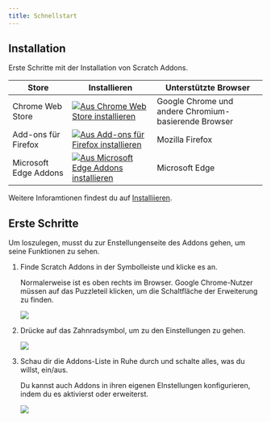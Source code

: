 ```yaml
---
title: Schnellstart
---
```


## Installation

Erste Schritte mit der Installation von Scratch Addons.

| Store | Installieren | Unterstützte Browser |
| - | - | - |
| Chrome Web Store | [![Aus Chrome Web Store installieren](https://img.shields.io/chrome-web-store/v/fbeffbjdlemaoicjdapfpikkikjoneco?style=flat-square&logo=google-chrome&logoColor=white&label=install&color=4285F4)](https://chrome.google.com/webstore/detail/fbeffbjdlemaoicjdapfpikkikjoneco) | Google Chrome und andere Chromium-basierende Browser
| Add-ons für Firefox | [![Aus Add-ons für Firefox installieren](https://img.shields.io/amo/v/scratch-messaging-extension?style=flat-square&logo=firefox-browser&logoColor=white&label=install&color=FF7139)](https://addons.mozilla.org/firefox/addon/scratch-messaging-extension/) | Mozilla Firefox
| Microsoft Edge Addons | [![Aus Microsoft Edge Addons installieren](https://img.shields.io/badge/dynamic/json?style=flat-square&logo=microsoftedge&logoColor=white&label=install&color=0078D7&prefix=v&query=%24.version&url=https%3A%2F%2Fmicrosoftedge.microsoft.com%2Faddons%2Fgetproductdetailsbycrxid%2Filiepgjnemckemgnledoipfiilhajdjj)](https://microsoftedge.microsoft.com/addons/detail/iliepgjnemckemgnledoipfiilhajdjj) | Microsoft Edge

Weitere Inforamtionen findest du auf [Installiieren](../installing).


## Erste Schritte

Um loszulegen, musst du zur Enstellungenseite des Addons gehen, um seine Funktionen zu sehen.

1. Finde Scratch Addons in der Symbolleiste und klicke es an.

   Normalerweise ist es oben rechts im Browser. Google Chrome-Nutzer müssen auf das Puzzleteil klicken, um die Schaltfläche der Erweiterung zu finden.

   ![](/assets/img/getting-started/step-1.png)

2. Drücke auf das Zahnradsymbol, um zu den Einstellungen zu gehen.

   ![](/assets/img/getting-started/step-2.png)

3. Schau dir die Addons-Liste in Ruhe durch und schalte alles, was du willst, ein/aus.

   Du kannst auch Addons in ihren eigenen EInstellungen konfigurieren, indem du es aktivierst oder erweiterst.

   ![](/assets/img/getting-started/step-3.png)